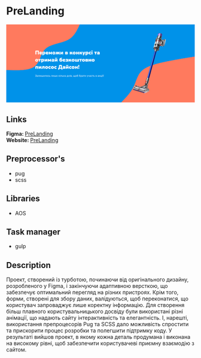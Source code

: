 # PreLanding

<img src="./readme.png">

## Links
<b>Figma: </b><a href="https://www.figma.com/file/esNqs7mB4ZmhRjm7q7hMqy/Untitled?node-id=0%3A1&t=4kaPMfuyKEnO5tvO-1">PreLanding</a>
<br>
<b>Website: </b><a href="https://prelanding2.vercel.app/">PreLanding</a>

## Preprocessor's
- pug
- scss

## Libraries
- AOS

## Task manager
- gulp

## Description
Проект, створений із турботою, починаючи від оригінального дизайну, розробленого у Figma, і закінчуючи адаптивною версткою, що забезпечує оптимальний перегляд на різних пристроях. Крім того, форми, створені для збору даних, валідуються, щоб переконатися, що користувач запроваджує лише коректну інформацію. Для створення більш плавного користувальницького досвіду були використані різні анімації, що надають сайту інтерактивність та елегантність. І, нарешті, використання препроцесорів Pug та SCSS дало можливість спростити та прискорити процес розробки та полегшити підтримку коду. У результаті вийшов проект, в якому кожна деталь продумана і виконана на високому рівні, щоб забезпечити користувачеві приємну взаємодію з сайтом.